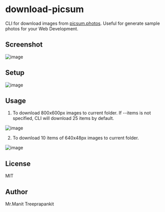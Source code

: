 # download-picsum

CLI for download images from [picsum.photos](https://picsum.photos). Useful for generate sample photos for your Web Development.

## Screenshot

![image](https://github.com/user-attachments/assets/6e99922f-5665-4f54-9a28-3dba27235345)

## Setup

![image](https://github.com/user-attachments/assets/ef5adccc-7bd9-4707-9e51-8b1dfc5fb423)

## Usage

1. To download 800x600px images to current folder. If --items is not specified, CLI will download 25 items by default.

![image](https://github.com/user-attachments/assets/6702d767-4425-4236-b479-b7a44f490fff)

2. To download 10 items of 640x48px images to current folder.

![image](https://github.com/user-attachments/assets/4e692aca-433d-4d8f-b65c-00f2d2437298)

## License

MIT

## Author

Mr.Manit Treeprapankit

